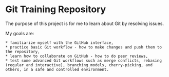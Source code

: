 # Git Training Repository

The purpose of this project is for me to learn about Git by resolving issues.

My goals are:

    * familiarize myself with the GitHub interface,
    * practice basic Git workflow - how to make changes and push them to the repository,
    * learn how to collaborate on GitHub - how to do peer reviews,
    * test some advanced Git workflows such as merge conflicts, rebasing (regular and interactive), branching models, cherry-picking, and others, in a safe and controlled environment.
